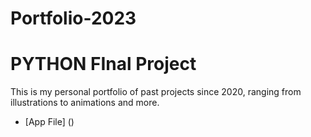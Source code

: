 # Portfolio-2023
# PYTHON FInal Project 
 This is my personal portfolio of past projects since 2020, ranging from illustrations to animations and more. 
- [App File] ()
